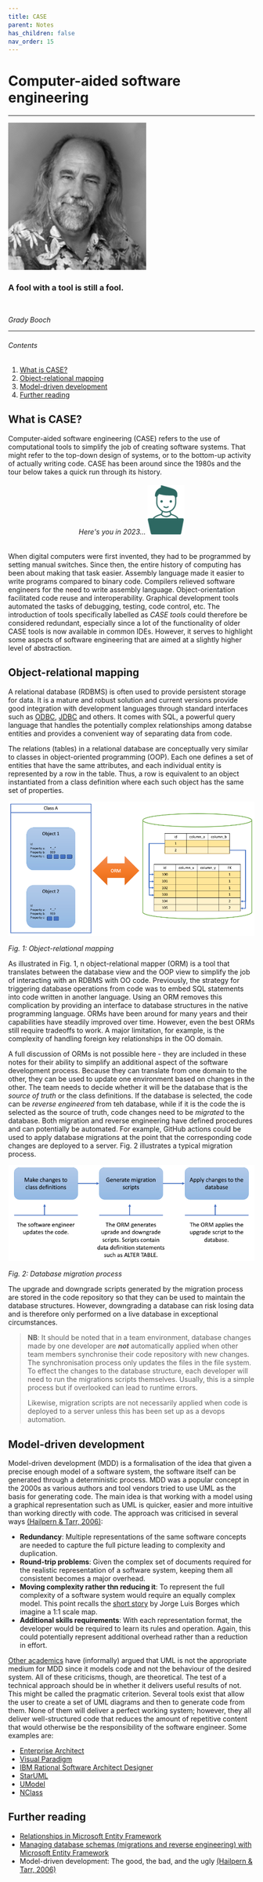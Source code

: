 ```yaml
---
title: CASE
parent: Notes
has_children: false
nav_order: 15
---
```


# Computer-aided software engineering

<hr class="splash">

![Grady Booch](../images/grady_booch.png)

### A fool with a tool is still a fool.

<br/>

*Grady Booch*

<hr class="splash">


###### Contents

1. [What is CASE?](#what-is-case)
2. [Object-relational mapping](#object-relational-mapping)
3. [Model-driven development](#model-driven-development)
4. [Further reading](#further-reading)

## What is CASE?

Computer-aided software engineering (CASE) refers to the use of computational tools to
simplify the job of creating software systems. That might refer to the top-down design
of systems, or to the bottom-up activity of actually writing code. CASE has been around
since the 1980s and the tour below takes a quick run through its history.

<h6 align="center"> Here's you in 2023...

<a href="https://bdavison.napier.ac.uk/set09102/case.html" target="_blank" alt="Computer-aided software engineering">
    <img src="../images/you_small.png">
</a>
</h6>

When digital computers were first invented, they had to be programmed by setting manual
switches. Since then, the entire history of computing has been about making that task easier.
Assembly language made it easier to write programs compared to binary code. Compilers
relieved software engineers for the need to write assembly language. Object-orientation
facilitated code reuse and interoperability. Graphical development tools automated the tasks
of debugging, testing, code control, etc. The introduction of tools specifically labelled
as *CASE tools* could therefore be considered redundant, especially since a lot of the
functionality of older CASE tools is now available in common IDEs. However, it serves to
highlight some aspects of software engineering that are aimed at a slightly higher level of
abstraction.

## Object-relational mapping

A relational database (RDBMS) is often used to provide persistent storage for data. It is a
mature and robust solution and current versions provide good integration with development
languages through standard interfaces such as
[ODBC](https://learn.microsoft.com/en-us/sql/odbc/reference/what-is-odbc?view=sql-server-ver16),
[JDBC](https://www.geeksforgeeks.org/introduction-to-jdbc/) and others. It comes with SQL,
a powerful query language that handles the potentially complex relationships among databse
entities and provides a convenient way of separating data from code.

The relations (tables) in a relational database are conceptually very similar to classes in
object-oriented programming (OOP). Each one defines a set of entities that have the same
attributes, and each individual entity is represented by a row in the table. Thus, a row
is equivalent to an object instantiated from a class definition where each such object has
the same set of properties.

![ORM](../images/orm.png)

*Fig. 1: Object-relational mapping*

As illustrated in Fig. 1, n object-relational mapper (ORM) is a tool that translates
between the database view and the OOP view to simplify the job of interacting with an
RDBMS with OO code. Previously, the strategy for triggering database operations from code
was to embed SQL statements into code written in another language. Using an ORM removes
this complication by providing an interface to database structures in the native
programming language. ORMs have been around for many years and their capabilities have
steadily improved over time. However, even the best ORMs still require tradeoffs to work.
A major limitation, for example, is the complexity of handling foreign key relationships
in the OO domain.

A full discussion of ORMs is not possible here - they are included in these notes for their
ability to simplify an additional aspect of the software development process. Because
they can translate from one domain to the other, they can be used to update one
environment based on changes in the other. The team needs to decide whether it will be
the database that is the *source of truth* or the class definitions. If the database is
selected, the code can be *reverse engineered* from teh database, while if it is the code
the is selected as the source of truth, code changes need to be *migrated* to the database.
Both migration and reverse engineering have defined procedures and can potentially be
automated. For example, GitHub actions could be used to apply database migrations at the
point that the corresponding code changes are deployed to a server. Fig. 2 illustrates
a typical migration process.

![Database migration process](../images/migration.png)

*Fig. 2: Database migration process*

The upgrade and downgrade scripts generated by the migration process are stored in the
code repository so that they can be used to maintain the database structures. However,
downgrading a database can risk losing data and is therefore only performed on a live
database in exceptional circumstances.

> **NB**: It should be noted that in a team environment, database changes made by one
> developer are _**not**_ automatically applied when other team members synchronise their
> code repository with new changes. The synchronisation process only updates the files in
> the file system. To effect the changes to the database structure, each developer will
> need to run the migrations scripts themselves. Usually, this is a simple process but
> if overlooked can lead to runtime errors.
>
> Likewise, migration scripts are not necessarily applied when code is deployed to a server
> unless this has been set up as a devops automation.

## Model-driven development

Model-driven development (MDD) is a formalisation of the idea that given a precise enough
model of a software system, the software itself can be generated through a deterministic
process. MDD was a popular concept in the 2000s as various authors and tool vendors tried
to use UML as the basis for generating code. The main idea is that working with a model
using a graphical representation such as UML is quicker, easier and more intuitive than
working directly with code. The approach was criticised in several ways
[(Hailpern & Tarr, 2006)](https://doi.org/10.1147/sj.453.0451):

* **Redundancy**: Multiple representations of the same software concepts are needed to
  capture the full picture leading to complexity and duplication.
* **Round-trip problems**: Given the complex set of documents required for the realistic
  representation of a software system, keeping them all consistent becomes a major overhead.
* **Moving complexity rather thn reducing it**: To represent the full complexity of a
  software system would require an equally complex model. This point recalls the [short
  story](https://www.sccs.swarthmore.edu/users/08/bblonder/phys120/docs/borges.pdf)
  by Jorge Luis Borges which imagine a 1:1 scale map.
* **Additional skills requirements**: With each representation format, the developer would
  be required to learn its rules and operation. Again, this could potentially represent
  additional overhead rather than a reduction in effort.

[Other academics](https://copyprogramming.com/howto/uml-is-the-worst-thing-to-ever-happen-to-mdd-why)
have (informally) argued that UML is not the appropriate medium for MDD since it models
code and not the behaviour of the desired system. All of these criticisms, though, are
theoretical. The test of a technical approach should be in whether it delivers useful
results of not. This might be called the pragmatic criterion. Several tools exist that
allow the user to create a set of UML diagrams and then to generate code from them. None
of them will deliver a perfect working system; however, they all deliver well-structured
code that reduces the amount of repetitive content that would otherwise be the
responsibility of the software engineer. Some examples are:

* [Enterprise Architect](https://sparxsystems.com/products/ea/index.html)
* [Visual Paradigm](https://www.visual-paradigm.com/)
* [IBM Rational Software Architect Designer](https://www.ibm.com/docs/en/rational-soft-arch/9.7.0?topic=designer-rational-software-architect-product-overview)
* [StarUML](https://staruml.io/)
* [UModel](https://www.altova.com/umodel)
* [NClass](https://github.com/gbaychev/NClass)

## Further reading

* [Relationships in Microsoft Entity Framework](https://learn.microsoft.com/en-us/ef/ef6/fundamentals/relationships)
* [Managing database schemas (migrations and reverse engineering) with Microsoft Entity Framework](https://learn.microsoft.com/en-us/ef/core/managing-schemas/)
* Model-driven development: The good, the bad, and the ugly [(Hailpern & Tarr, 2006)](https://doi.org/10.1147/sj.453.0451)

